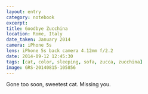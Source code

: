 ```yaml
--- 
layout: entry
category: notebook
excerpt:
title: Goodbye Zucchina
location: Rome, Italy
date_taken: January 2014
camera: iPhone 5s
lens: iPhone 5s back camera 4.12mm f/2.2
date: 2014-09-12 12:45:30
tags: [cat, color, sleeping, sofa, zucca, zucchina]
image: GRS-20140815-105856
---
```

Gone too soon, sweetest cat. Missing you.